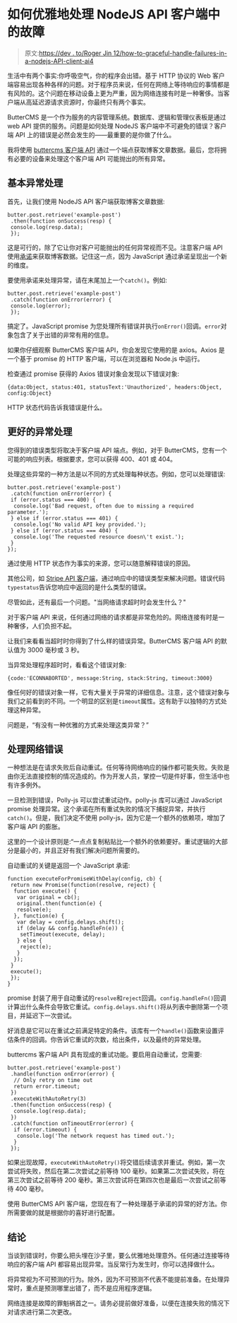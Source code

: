 # 如何优雅地处理 NodeJS API 客户端中的故障

> 原文:[https://dev . to/Roger Jin 12/how-to-graceful-handle-failures-in-a-nodejs-API-client-ai4](https://dev.to/rogerjin12/how-to-gracefully-handle-failures-in-a-nodejs-api-client-ai4)

生活中有两个事实:你呼吸空气，你的程序会出错。基于 HTTP 协议的 Web 客户端容易出现各种各样的问题。对于程序员来说，任何在网络上等待响应的事情都是有风险的。这个问题在移动设备上更为严重，因为网络连接有时是一种奢侈。当客户端从高延迟源请求资源时，你最终只有两个事实。

ButterCMS 是一个作为服务的内容管理系统。数据库、逻辑和管理仪表板是通过 web API 提供的服务。问题是如何处理 NodeJS 客户端中不可避免的错误？客户端 API 上的错误是必然会发生的——最重要的是你做了什么。

我将使用 [buttercms 客户端 API](https://github.com/ButterCMS/buttercms-js) 通过一个端点获取博客文章数据。最后，您将拥有必要的设备来处理这个客户端 API 可能抛出的所有异常。

## 基本异常处理

首先，让我们使用 NodeJS API 客户端获取博客文章数据:

```
butter.post.retrieve('example-post')  
 .then(function onSuccess(resp) {  
 console.log(resp.data);  
 });
```

这是可行的，除了它让你对客户可能抛出的任何异常视而不见。注意客户端 API 使用[承诺](https://developer.mozilla.org/en-US/docs/Web/JavaScript/Guide/Using_promises)来获取博客数据。记住这一点，因为 JavaScript 通过承诺呈现出一个新的维度。

要使用承诺来处理异常，请在末尾加上一个`catch()`。例如:

```
butter.post.retrieve('example-post')  
 .catch(function onError(error) {  
 console.log(error);  
 });
```

搞定了。JavaScript promise 为您处理所有错误并执行`onError()`回调。`error`对象包含了关于出错的非常有用的信息。

如果你仔细观察 ButterCMS 客户端 API，你会发现它使用的是 axios。Axios 是一个基于 promise 的 HTTP 客户端，可以在浏览器和 Node.js 中运行。

检查通过 promise 获得的 Axios 错误对象会发现以下错误对象:

```
{data:Object, status:401, statusText:'Unauthorized', headers:Object, config:Object}
```

HTTP 状态代码告诉我错误是什么。

## 更好的异常处理

您得到的错误类型将取决于客户端 API 端点。例如，对于 ButterCMS，您有一个可能的响应列表。根据要求，您可以获得 400、401 或 404。

处理这些异常的一种方法是以不同的方式处理每种状态。例如，您可以处理错误:

```
butter.post.retrieve('example-post')  
 .catch(function onError(error) {  
 if (error.status === 400) {  
  console.log('Bad request, often due to missing a required parameter.');  
 } else if (error.status === 401) {  
  console.log('No valid API key provided.');  
 } else if (error.status === 404) {  
  console.log('The requested resource doesn\'t exist.');  
 }  
});
```

通过使用 HTTP 状态作为事实的来源，您可以随意解释错误的原因。

其他公司，如 [Stripe API 客户端](https://github.com/stripe/stripe-node)，通过响应中的错误类型来解决问题。错误代码`typestatus`告诉您响应中返回的是什么类型的错误。

尽管如此，还有最后一个问题。"当网络请求超时时会发生什么？"

对于客户端 API 来说，任何通过网络的请求都是非常危险的。网络连接有时是一种奢侈，人们负担不起。

让我们来看看当超时时你得到了什么样的错误异常。ButterCMS 客户端 API 的默认值为 3000 毫秒或 3 秒。

当异常处理程序超时时，看看这个错误对象:

```
{code:'ECONNABORTED', message:String, stack:String, timeout:3000}
```

像任何好的错误对象一样，它有大量关于异常的详细信息。注意，这个错误对象与我们之前看到的不同。一个明显的区别是`timeout`属性。这有助于以独特的方式处理这种异常。

问题是，“有没有一种优雅的方式来处理这类异常？”

## 处理网络错误

一种想法是在请求失败后自动重试。任何等待网络响应的操作都可能失败。失败是由你无法直接控制的情况造成的。作为开发人员，掌控一切是件好事，但生活中也有许多例外。

一旦检测到错误，Polly-js 可以尝试重试动作。polly-js 库可以通过 JavaScript promise 处理异常。这个承诺在所有重试失败的情况下捕捉异常，并执行`catch()`。但是，我们决定不使用 polly-js，因为它是一个额外的依赖项，增加了客户端 API 的膨胀。

这里的一个设计原则是:“一点点复制粘贴比一个额外的依赖要好。重试逻辑的大部分是最小的，并且正好有我们解决问题所需要的。

自动重试的关键是返回一个 JavaScript 承诺:

```
function executeForPromiseWithDelay(config, cb) {  
 return new Promise(function(resolve, reject) {  
  function execute() {  
   var original = cb();  
   original.then(function(e) {  
   resolve(e);  
  }, function(e) {  
   var delay = config.delays.shift();  
   if (delay && config.handleFn(e)) {  
    setTimeout(execute, delay);  
   } else {  
    reject(e);  
   }  
  });  
 }  
 execute();  
 });  
}
```

promise 封装了用于自动重试的`resolve`和`reject`回调。`config.handleFn()`回调计算出什么条件会导致它重试。`config.delays.shift()`将从列表中删除第一个项目，并延迟下一次尝试。

好消息是它可以在重试之前满足特定的条件。该库有一个`handle()`函数来设置评估条件的回调。你告诉它重试的次数，给出条件，以及最终的异常处理。

buttercms 客户端 API 具有现成的重试功能。要启用自动重试，您需要:

```
butter.post.retrieve('example-post')  
 .handle(function onError(error) {  
  // Only retry on time out  
  return error.timeout;  
 })  
 .executeWithAutoRetry(3)  
 .then(function onSuccess(resp) {  
  console.log(resp.data);  
 })  
 .catch(function onTimeoutError(error) {  
  if (error.timeout) {  
   console.log('The network request has timed out.');  
  }  
 });
```

如果出现故障，`executeWithAutoRetry()`将交错后续请求并重试。例如，第一次尝试将失败，然后在第二次尝试之前等待 100 毫秒。如果第二次尝试失败，将在第三次尝试之前等待 200 毫秒。第三次尝试将在第四次也是最后一次尝试之前等待 400 毫秒。

使用 ButterCMS API 客户端，您现在有了一种处理基于承诺的异常的好方法。你所需要做的就是根据你的喜好进行配置。

## 结论

当谈到错误时，你要么把头埋在沙子里，要么优雅地处理意外。任何通过连接等待响应的客户端 API 都容易出现异常。当反常行为发生时，你可以选择做什么。

将异常视为不可预测的行为。除外，因为不可预测不代表不能提前准备。在处理异常时，重点是预测哪里出错了，而不是应用程序逻辑。

网络连接是故障的罪魁祸首之一。请务必提前做好准备，以便在连接失败的情况下对请求进行第二次更改。